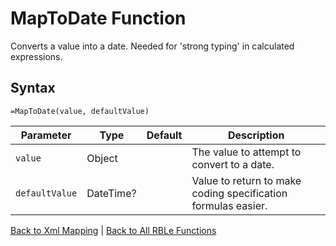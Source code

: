 # MapToDate Function

Converts a value into a date.  Needed for 'strong typing' in calculated expressions.

## Syntax

```excel
=MapToDate(value, defaultValue)
```

Parameter | Type | Default | Description
---|---|---|---
`value` | Object |  | The value to attempt to convert to a date.
`defaultValue` | DateTime? |  | Value to return to make coding specification formulas easier.

[Back to Xml Mapping](Readme.md) | [Back to All RBLe Functions](/RBLe/Readme.md#function-documentation)